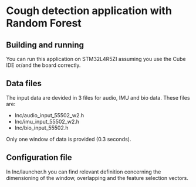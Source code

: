 # Cough detection application with Random Forest

## Building and running

You can run this application on STM32L4R5ZI assuming you use the Cube IDE or/and the board correctly.


## Data files

The input data are devided in 3 files for audio, IMU and bio data.
These files are:
 - Inc/audio_input_55502_w2.h
 - Inc/imu_input_55502_w2.h
 - Inc/bio_input_55502.h

Only one window of data is provided (0.3 seconds).


## Configuration file

In Inc/launcher.h you can find relevant definition concerning the dimensioning of the window, overlapping and the feature
selection vectors.
